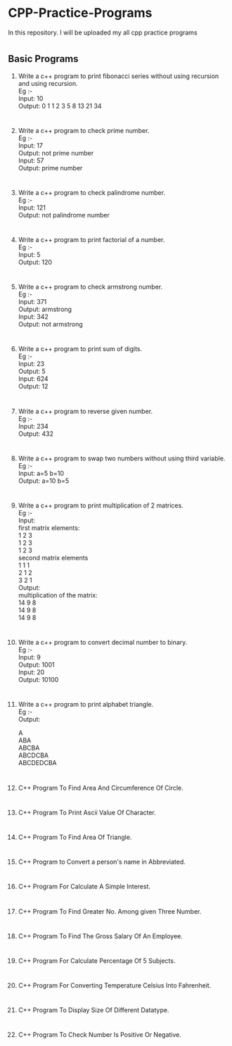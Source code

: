 # CPP-Practice-Programs

In this repository. I will be uploaded my all cpp practice programs

#

## **Basic Programs**


1. Write a c++ program to print fibonacci series without using recursion and using recursion. <br>
Eg :- <br>
Input: 10 <br>
Output: 0 1 1 2 3 5 8 13 21 34<br>

#

2. Write a c++ program to check prime number. <br>
Eg :- <br>
Input: 17 <br>
Output: not prime number <br>
Input: 57 <br>
Output: prime number <br>

#

3. Write a c++ program to check palindrome number. <br>
Eg :- <br>
Input: 121 <br>
Output: not palindrome number <br>

#

4. Write a c++ program to print factorial of a number. <br>
Eg :-<br>
Input: 5<br>
Output: 120<br>

#

5. Write a c++ program to check armstrong number. <br>
Eg :- <br>
Input: 371 <br>
Output: armstrong <br>
Input: 342 <br>
Output: not armstrong <br>

#

 
6. Write a c++ program to print sum of digits. <br>
Eg :- <br>
Input: 23 <br>
Output: 5 <br>
Input: 624 <br>
Output: 12 <br>

#

7. Write a c++ program to reverse given number. <br>
Eg :- <br>
Input: 234 <br>
Output: 432 <br>

#

8. Write a c++ program to swap two numbers without using third variable. <br>
Eg :- <br>
Input: a=5 b=10 <br>
Output: a=10 b=5 <br>

#

9. Write a c++ program to print multiplication of 2 matrices. <br>
Eg :- <br>
Input: <br>
first matrix elements: <br>
1 2 3 <br>
1 2 3 <br>
1 2 3 <br>
second matrix elements <br>
1 1 1 <br>
2 1 2 <br>
3 2 1 <br>
Output: <br>
multiplication of the matrix: <br>
14 9 8 <br>
14 9 8 <br>
14 9 8 <br>

#

10. Write a c++ program to convert decimal number to binary. <br>
Eg :- <br>
Input: 9 <br>
Output: 1001 <br>
Input: 20 <br>
Output: 10100 <br>

#

11. Write a c++ program to print alphabet triangle. <br>
Eg :- <br>
Output: <br>

     A<br>
    ABA <br>
   ABCBA <br>
  ABCDCBA <br>
 ABCDEDCBA <br>

#

12.  C++ Program To Find Area And Circumference Of Circle.

#

13.  C++ Program To Print Ascii Value Of Character.

#

14. C++ Program To Find Area Of Triangle.

#

15. C++ Program to Convert a person's name in Abbreviated.

#

16. C++ Program For Calculate A Simple Interest.

#

17. C++ Program To Find Greater No. Among given Three Number.

#

18. C++ Program To Find The Gross Salary Of An Employee.

#

19. C++ Program For Calculate Percentage Of 5 Subjects.

#

20. C++ Program For Converting Temperature Celsius Into Fahrenheit.

#

21. C++ Program To Display Size Of Different Datatype.

#

22. C++ Program To Check Number Is Positive Or Negative.

#
